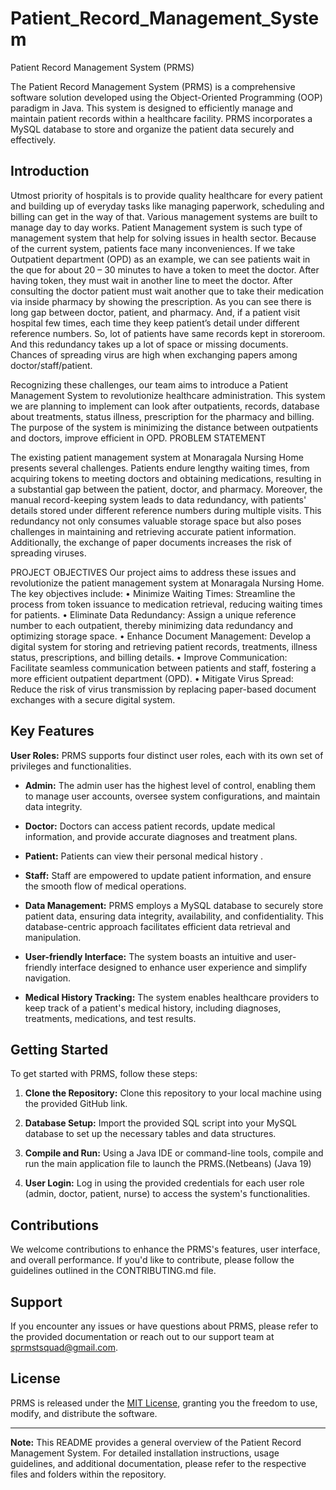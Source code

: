 # Patient_Record_Management_System

Patient Record Management System (PRMS)

The Patient Record Management System (PRMS) is a comprehensive software solution developed using the Object-Oriented Programming (OOP) paradigm in Java. This system is designed to efficiently manage and maintain patient records within a healthcare facility. PRMS incorporates a MySQL database to store and organize the patient data securely and effectively.

## Introduction

Utmost priority of hospitals is to provide quality healthcare for every patient and building up of everyday tasks like managing paperwork, scheduling and billing can get in the way of that. Various management systems are built to manage day to day works. Patient Management system is such type of management system that help for solving issues in health sector. Because of the current system, patients face many inconveniences. If we take Outpatient department (OPD) as an example, we can see patients wait in the que for about 20 – 30 minutes to have a token to meet the doctor. After having token, they must wait in another line to meet the doctor. After consulting the doctor patient must wait another que to take their medication via inside pharmacy by showing the prescription. As you can see there is long gap between doctor, patient, and pharmacy. And, if a patient visit hospital few times, each time they keep patient’s detail under different reference numbers. So, lot of patients have same records kept in storeroom. And this redundancy takes up a lot of space or missing documents. Chances of spreading virus are high when exchanging papers among doctor/staff/patient. 

Recognizing these challenges, our team aims to introduce a Patient Management System to revolutionize healthcare administration. This system we are planning to implement can look after outpatients, records, database about treatments, status illness, prescription for the pharmacy and billing. The purpose of the system is minimizing the distance between outpatients and doctors, improve efficient in OPD. 
PROBLEM STATEMENT

The existing patient management system at Monaragala Nursing Home presents several challenges. Patients endure lengthy waiting times, from acquiring tokens to meeting doctors and obtaining medications, resulting in a substantial gap between the patient, doctor, and pharmacy. Moreover, the manual record-keeping system leads to data redundancy, with patients' details stored under different reference numbers during multiple visits. This redundancy not only consumes valuable storage space but also poses challenges in maintaining and retrieving accurate patient information. Additionally, the exchange of paper documents increases the risk of spreading viruses.

PROJECT OBJECTIVES
Our project aims to address these issues and revolutionize the patient management system at Monaragala Nursing Home. The key objectives include:
•	Minimize Waiting Times: Streamline the process from token issuance to medication retrieval, reducing waiting times for patients.
•	Eliminate Data Redundancy: Assign a unique reference number to each outpatient, thereby minimizing data redundancy and optimizing storage space.
•	Enhance Document Management: Develop a digital system for storing and retrieving patient records, treatments, illness status, prescriptions, and billing details.
•	Improve Communication: Facilitate seamless communication between patients and staff, fostering a more efficient outpatient department (OPD).
•	Mitigate Virus Spread: Reduce the risk of virus transmission by replacing paper-based document exchanges with a secure digital system.


## Key Features

**User Roles:** PRMS supports four distinct user roles, each with its own set of privileges and functionalities.
  - **Admin:** The admin user has the highest level of control, enabling them to manage user accounts, oversee system configurations, and maintain data integrity.
  - **Doctor:** Doctors can access patient records, update medical information, and provide accurate diagnoses and treatment plans.
  - **Patient:** Patients can view their personal medical history .
  - **Staff:** Staff are empowered to update patient information,  and ensure the smooth flow of medical operations.

- **Data Management:** PRMS employs a MySQL database to securely store patient data, ensuring data integrity, availability, and confidentiality. This database-centric approach facilitates efficient data retrieval and manipulation.

- **User-friendly Interface:** The system boasts an intuitive and user-friendly interface designed to enhance user experience and simplify navigation.
- **Medical History Tracking:** The system enables healthcare providers to keep track of a patient's medical history, including diagnoses, treatments, medications, and test results.

## Getting Started

To get started with PRMS, follow these steps:

1. **Clone the Repository:** Clone this repository to your local machine using the provided GitHub link.

2. **Database Setup:** Import the provided SQL script into your MySQL database to set up the necessary tables and data structures.

3. **Compile and Run:** Using a Java IDE or command-line tools, compile and run the main application file to launch the PRMS.(Netbeans) (Java 19)

4. **User Login:** Log in using the provided credentials for each user role (admin, doctor, patient, nurse) to access the system's functionalities.

## Contributions

We welcome contributions to enhance the PRMS's features, user interface, and overall performance. If you'd like to contribute, please follow the guidelines outlined in the CONTRIBUTING.md file.

## Support

If you encounter any issues or have questions about PRMS, please refer to the provided documentation or reach out to our support team at sprmstsquad@gmail.com.

## License

PRMS is released under the [MIT License](LICENSE), granting you the freedom to use, modify, and distribute the software.

---
**Note:** This README provides a general overview of the Patient Record Management System. For detailed installation instructions, usage guidelines, and additional documentation, please refer to the respective files and folders within the repository.

